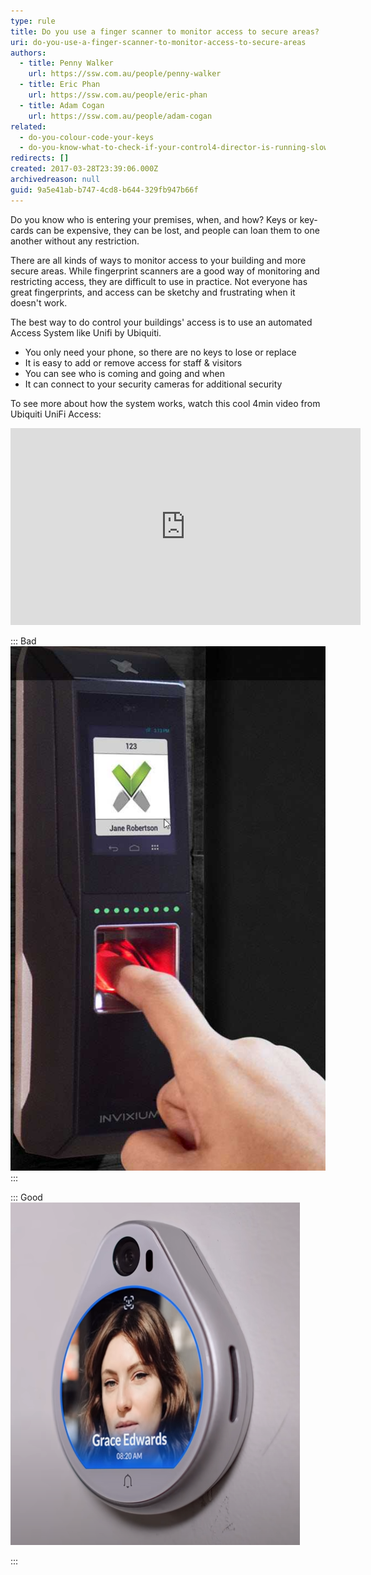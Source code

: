 ```yaml
---
type: rule
title: Do you use a finger scanner to monitor access to secure areas?
uri: do-you-use-a-finger-scanner-to-monitor-access-to-secure-areas
authors:
  - title: Penny Walker
    url: https://ssw.com.au/people/penny-walker
  - title: Eric Phan
    url: https://ssw.com.au/people/eric-phan
  - title: Adam Cogan
    url: https://ssw.com.au/people/adam-cogan
related:
  - do-you-colour-code-your-keys
  - do-you-know-what-to-check-if-your-control4-director-is-running-slowly
redirects: []
created: 2017-03-28T23:39:06.000Z
archivedreason: null
guid: 9a5e41ab-b747-4cd8-b644-329fb947b66f
---
```

Do you know who is entering your premises, when, and how? Keys or key-cards can be expensive, they can be lost, and people can loan them to one another without any restriction.

<!--endintro-->

There are all kinds of ways to monitor access to your building and more secure areas. While fingerprint scanners are a good way of monitoring and restricting access, they are difficult to use in practice. Not everyone has great fingerprints, and access can be sketchy and frustrating when it doesn't work. 

The best way to do control your buildings' access is to use an automated Access System like Unifi by Ubiquiti.

* You only need your phone, so there are no keys to lose or replace
* It is easy to add or remove access for staff & visitors
* You can see who is coming and going and when
* It can connect to your security cameras for additional security

To see more about how the system works, watch this cool 4min video from Ubiquiti UniFi Access: 

<iframe width="560" height="315" src="https://www.youtube.com/embed/wh_nPEOtLzc" title="YouTube video player" frameborder="0" allow="accelerometer; autoplay; clipboard-write; encrypted-media; gyroscope; picture-in-picture" allowfullscreen></iframe>

::: Bad
![Figure: Bad Example - Fingerprint Scanners often give an inconsistant User Experience, not fun for your guests](invixium.jpg)
:::

::: Good
![Figure: Good Example - Access Systems like UniFi Access allow you to use NFC devices like your mobile phone to access the building - easy!](unifi-grace.png)

:::
